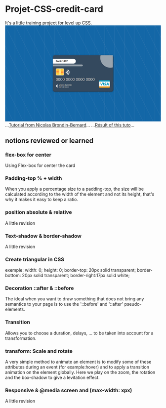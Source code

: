 # Projet-CSS-credit-card
It's a little training project for level up CSS.
![card image](img/credit-card.png)
...[Tutorial from Nicolas Brondin-Bernard](https://blog.nicolas.brondin-bernard.com/tutoriel-creer-une-carte-de-credit-responsive-en-html-css/)...
...[Résult of this tuto](https://henriteinturier.github.io/Training-CSS-credit-card/)...


## notions reviewed or learned
### flex-box for center 
Using Flex-box for center the card
### Padding-top % + width
When you apply a percentage size to a padding-top, the size will be calculated according to the width of the element and not its height, that's why it makes it easy to keep a ratio.
### position absolute & relative
A little revision
### Text-shadow & border-shadow
A little revision
### Create triangular in CSS
exemple: 
width: 0; 
height: 0; 
border-top: 20px solid transparent;
border-bottom: 20px solid transparent; 
border-right:17px solid white; 
### Decoration ::after & ::before
The ideal when you want to draw something that does not bring any semantics to your page is to use the '::before' and '::after' pseudo-elements.
### Transition
Allows you to choose a duration, delays, ... to be taken into account for a transformation.
### transform: Scale and rotate
A very simple method to animate an element is to modify some of these attributes during an event (for example:hover) and to apply a transition animation on the element globally.
Here we play on the zoom, the rotation and the box-shadow to give a levitation effect.
### Responsive & @media screen and (max-width: xpx)
A little revision


